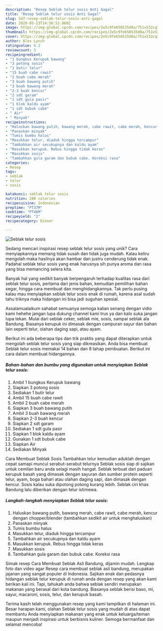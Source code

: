 ```yaml
---
description: "Resep Seblak telur sosis Anti Gagal"
title: "Resep Seblak telur sosis Anti Gagal"
slug: 547-resep-seblak-telur-sosis-anti-gagal
date: 2020-05-23T14:56:53.860Z
image: https://img-global.cpcdn.com/recipes/2e5c9fe658535d0a/751x532cq70/seblak-telur-sosis-foto-resep-utama.jpg
thumbnail: https://img-global.cpcdn.com/recipes/2e5c9fe658535d0a/751x532cq70/seblak-telur-sosis-foto-resep-utama.jpg
cover: https://img-global.cpcdn.com/recipes/2e5c9fe658535d0a/751x532cq70/seblak-telur-sosis-foto-resep-utama.jpg
author: Alex Lynch
ratingvalue: 4.2
reviewcount: 3
recipeingredient:
- "1 bungkus Kerupuk bawang"
- "3 potong sosis"
- "1 butir telur"
- "15 buah cabe rawit"
- "2 buah cabe merah"
- "3 buah bawang putih"
- "3 buah bawang merah"
- "2-3 buah kencur"
- "2 sdt garam"
- "1 sdt gula pasir"
- "1 blok kaldu ayam"
- "1 sdt bubuk cabe"
- " Air"
- " Minyak"
recipeinstructions:
- "Haluskan bawang putih, bawang merah, cabe rawit, cabe merah, kencur dengan chopper/blender (tambahkan sedikit air untuk menghaluskan)"
- "Panaskan minyak"
- "Tumis bumbu halus"
- "Masukkan telur, diaduk hingga tercampur"
- "Tambahkan air secukupnya dan kaldu ayam"
- "Masukkan kerupuk. Rebus hingga tidak keras"
- "Masukkan sosis"
- "Tambahkan gula garam dan bubuk cabe. Koreksi rasa"
categories:
- Resep
tags:
- seblak
- telur
- sosis

katakunci: seblak telur sosis 
nutrition: 280 calories
recipecuisine: Indonesian
preptime: "PT37M"
cooktime: "PT46M"
recipeyield: "2"
recipecategory: Dinner

---
```



![Seblak telur sosis](https://img-global.cpcdn.com/recipes/2e5c9fe658535d0a/751x532cq70/seblak-telur-sosis-foto-resep-utama.jpg)

Sedang mencari inspirasi resep seblak telur sosis yang unik? Cara menyiapkannya memang tidak susah dan tidak juga mudah. Kalau keliru mengolah maka hasilnya akan hambar dan justru cenderung tidak enak. Padahal seblak telur sosis yang enak harusnya sih punya aroma dan rasa yang bisa memancing selera kita.

Banyak hal yang sedikit banyak berpengaruh terhadap kualitas rasa dari seblak telur sosis, pertama dari jenis bahan, kemudian pemilihan bahan segar, hingga cara membuat dan menghidangkannya. Tak perlu pusing kalau mau menyiapkan seblak telur sosis enak di rumah, karena asal sudah tahu triknya maka hidangan ini bisa jadi suguhan spesial.

Assalamualaikum sahabat semuanya semoga kalian senang dengan vidio kami hehehe jangan lupa dukung channel kami trus ya dan kalo suka jangan lupa tekan. Mulai dari seblak ceker, seblak mie, sosis, sampai seblak ala Bandung. Biasanya kerupuk ini dimasak dengan campuran sayur dan bahan lain seperti telur, olahan daging sapi, atau ayam.


Berikut ini ada beberapa tips dan trik praktis yang dapat diterapkan untuk mengolah seblak telur sosis yang siap dikreasikan. Anda bisa membuat Seblak telur sosis memakai 14 bahan dan 8 tahap pembuatan. Berikut ini cara dalam membuat hidangannya.

<!--inarticleads1-->

##### Bahan-bahan dan bumbu yang digunakan untuk menyiapkan Seblak telur sosis:

1. Ambil 1 bungkus Kerupuk bawang
1. Siapkan 3 potong sosis
1. Sediakan 1 butir telur
1. Ambil 15 buah cabe rawit
1. Ambil 2 buah cabe merah
1. Siapkan 3 buah bawang putih
1. Ambil 3 buah bawang merah
1. Siapkan 2-3 buah kencur
1. Siapkan 2 sdt garam
1. Sediakan 1 sdt gula pasir
1. Siapkan 1 blok kaldu ayam
1. Gunakan 1 sdt bubuk cabe
1. Siapkan  Air
1. Sediakan  Minyak


Cara Membuat Seblak Sosis Tambahkan telur kemudian aduklah dengan cepat samapi muncul serabut-serabut telurnya Seblak sosis siap di sajikan untuk cemilan baru anda selagi masih hangat. Seblak terbuat dari paduan kerupuk basah yang dimasak dengan sayuran dan sumber protein seperti telur, ayam, boga bahari atau olahan daging sapi, dan dimasak dengan kencur. Sosis kalau suka dipotong potong kurang lebih. Seblak ciri khas Bandung lalu diberikan dengan telur istimewa. 

<!--inarticleads2-->

##### Langkah-langkah menyiapkan Seblak telur sosis:

1. Haluskan bawang putih, bawang merah, cabe rawit, cabe merah, kencur dengan chopper/blender (tambahkan sedikit air untuk menghaluskan)
1. Panaskan minyak
1. Tumis bumbu halus
1. Masukkan telur, diaduk hingga tercampur
1. Tambahkan air secukupnya dan kaldu ayam
1. Masukkan kerupuk. Rebus hingga tidak keras
1. Masukkan sosis
1. Tambahkan gula garam dan bubuk cabe. Koreksi rasa


Simak resep Cara Membuat Seblak Asli Bandung, dijamin mudah. Lengkap foto dan video agar Resep cara membuat seblak asli bandung, merupakan jajanan yang sangat populer di Indonesia. Sajikan enak dan pedasnya hidangan seblak telur kerupuk di rumah anda dengan resep yang akan kami berikan kali ini. Tapi, tahukah anda bahwa seblak sendiri merupakan makanan yang berasal dari kota bandung. Biasanya seblak berisi baso, mi, sayur, macaroni, sosis, telur, dan kerupuk basah. 

Terima kasih telah menggunakan resep yang kami tampilkan di halaman ini. Besar harapan kami, olahan Seblak telur sosis yang mudah di atas dapat membantu Anda menyiapkan makanan yang enak untuk keluarga/teman maupun menjadi inspirasi untuk berbisnis kuliner. Semoga bermanfaat dan selamat mencoba!
